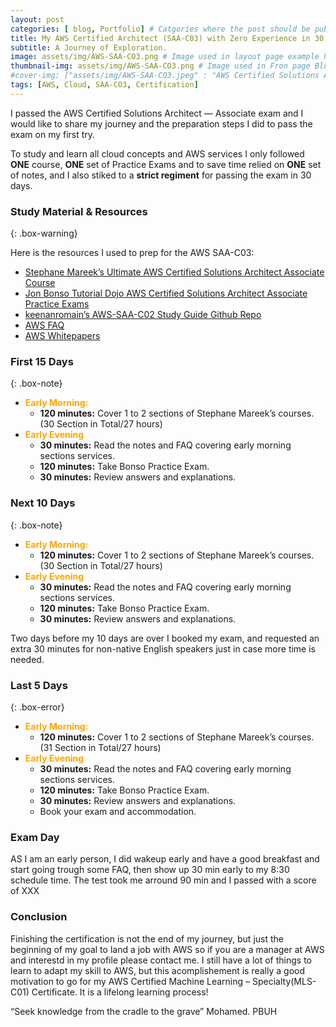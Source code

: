 ```yaml
---
layout: post
categories: [ blog, Portfolio] # Catgories where the post should be published to
title: My AWS Certified Architect (SAA-C03) with Zero Experience in 30 Days
subtitle: A Journey of Exploration.
image: assets/img/AWS-SAA-CO3.png # Image used in layout page example here portfolio
thumbnail-img: assets/img/AWS-SAA-CO3.png # Image used in Fron page Blog
#cover-img: ["assets/img/AWS-SAA-CO3.jpeg" : "AWS Certified Solutions Architect - Associate (SAA-C03)"]
tags: [AWS, Cloud, SAA-CO3, Certification]
---
```

<style>
r { color: Red }
o { color: Orange }
g { color: Green }
</style>
<!--- -------Introduction-------- --->
I passed the AWS Certified Solutions Architect — Associate exam and I would like to share my journey and the preparation steps I did to pass the exam on my first try.

To study and learn all cloud concepts and AWS services I only followed **ONE** course, **ONE** set of Practice Exams and to save time relied on **ONE** set of notes, and I also stiked to a **strict regiment** for passing the exam in 30 days.

<!--- -------Introduction-------- --->
### Study Material & Resources
{: .box-warning}

Here is the resources I used to prep for the AWS SAA-C03:

* [Stephane Mareek’s Ultimate AWS Certified Solutions Architect Associate Course](http://NestQuest.net)
* [Jon Bonso Tutorial Dojo AWS Certified Solutions Architect Associate Practice Exams](http://NestQuest.net)
* [keenanromain’s AWS-SAA-C02 Study Guide Github Repo](http://NestQuest.net)
* [AWS FAQ](http://NestQuest.net)
* [AWS Whitepapers](http://NestQuest.net)

### First 15 Days
{: .box-note}

* **<o>Early Morning:</o>** 
  * **120 minutes:** Cover 1 to 2 sections of Stephane Mareek’s courses. (30 Section in Total/27 hours)
* **<o>Early Evening</o>**
  * **30 minutes:** Read the notes and FAQ covering early morning sections services.
  * **120 minutes:** Take Bonso Practice Exam.
  * **30 minutes:** Review answers and explanations.

### Next 10 Days
{: .box-note}

* **<o>Early Morning:</o>** 
  * **120 minutes:** Cover 1 to 2 sections of Stephane Mareek’s courses. (30 Section in Total/27 hours)
* **<o>Early Evening</o>**
  * **30 minutes:** Read the notes and FAQ covering early morning sections services.
  * **120 minutes:** Take Bonso Practice Exam.
  * **30 minutes:** Review answers and explanations.

Two days before my 10 days are over I booked my exam, and requested an extra 30 minutes for non-native English speakers just in case more time is needed.

### Last 5 Days
{: .box-error}

* **<o>Early Morning:</o>** 
  * **120 minutes:** Cover 1 to 2 sections of Stephane Mareek’s courses. (31 Section in Total/27 hours)
* **<o>Early Evening</o>**
  * **30 minutes:** Read the notes and FAQ covering early morning sections services.
  * **120 minutes:** Take Bonso Practice Exam.
  * **30 minutes:** Review answers and explanations.
  * Book your exam and accommodation.

### Exam Day

AS I am an early person, I did wakeup early and have a good breakfast and start going trough some FAQ, then show up 30 min early to my 8:30 schedule time. The test took me arround 90 min and I passed with a score of XXX

<!--- -------Conclusion-------- --->
### Conclusion

Finishing the certification is not the end of my journey, but just the beginning of my goal to land a job with AWS so if you are a manager at AWS and interestd in my profile please contact me. I still have a lot of things to learn to adapt my skill to AWS, but this acomplishement is really a good motivation to go for my AWS Certified Machine Learning – Specialty(MLS-C01) Certificate. It is a lifelong learning process!

“Seek knowledge from the cradle to the grave” Mohamed. PBUH
